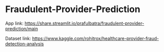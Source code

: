 # Fraudulent-Provider-Prediction

App link: https://share.streamlit.io/prafulbatra/fraudulent-provider-prediction/main


Dataset link: https://www.kaggle.com/rohitrox/healthcare-provider-fraud-detection-analysis

